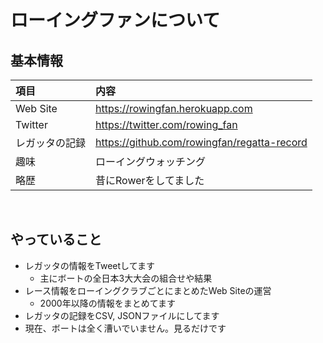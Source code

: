 # ローイングファンについて

## 基本情報

|項目|内容|
|:--|:--|
|Web Site|https://rowingfan.herokuapp.com|
|Twitter|https://twitter.com/rowing_fan|
|レガッタの記録|https://github.com/rowingfan/regatta-record|
|趣味|ローイングウォッチング|
|略歴|昔にRowerをしてました|

<br>

## やっていること

- レガッタの情報をTweetしてます
  - 主にボートの全日本3大大会の組合せや結果
- レース情報をローイングクラブごとにまとめたWeb Siteの運営
  - 2000年以降の情報をまとめてます
- レガッタの記録をCSV, JSONファイルにしてます
- 現在、ボートは全く漕いでいません。見るだけです

